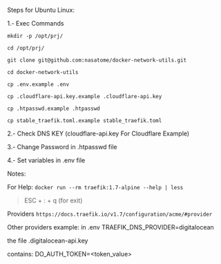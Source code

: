 Steps for Ubuntu Linux:

1.- Exec Commands

`mkdir -p /opt/prj/`

`cd /opt/prj/`

`git clone git@github.com:nasatome/docker-network-utils.git`

`cd docker-network-utils`

`cp .env.example .env`

`cp .cloudflare-api.key.example .cloudflare-api.key`

`cp .htpasswd.example .htpasswd`

`cp stable_traefik.toml.example stable_traefik.toml`

2.- Check DNS KEY (cloudflare-api.key For Cloudflare Example)

3.- Change Password in .htpasswd file

4.- Set variables in .env file

Notes: 

For Help: 
`docker run --rm traefik:1.7-alpine --help | less`

>ESC + : + q (for exit) 

Providers
`https://docs.traefik.io/v1.7/configuration/acme/#provider`

Other providers example: 
in .env 
TRAEFIK_DNS_PROVIDER=digitalocean

the file .digitalocean-api.key

contains: DO_AUTH_TOKEN=<token_value>
